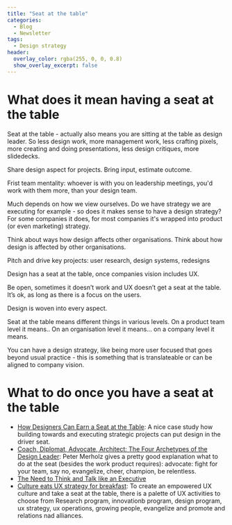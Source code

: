 ```yaml
---
title: "Seat at the table"
categories:
  - Blog
  - Newsletter
tags:
  - Design strategy
header:
  overlay_color: rgba(255, 0, 0, 0.8)
  show_overlay_excerpt: false
---
```


# What does it mean having a seat at the table

Seat at the table - actually also means you are sitting at the table as design leader. So less design work, more management work, less crafting pixels, more creating and doing presentations, less design critiques, more slidedecks.

Share design aspect for projects. Bring input, estimate outcome.

Frist team mentality: whoever is with you on leadership meetings, you'd work with them more, than your design team.

Much depends on how we view ourselves. Do we have strategy we are executing for example - so does it makes sense to have a design strategy? For some companies it does, for most companies it's wrapped into product (or even marketing) strategy.

Think about ways how design affects other organisations. Think about how design is affected by other organisations.

Pitch and drive key projects: user research, design systems, redesigns

Design has a seat at the table, once companies vision includes UX.

Be open, sometimes it doesn’t work and UX doesn’t get a seat at the table. It’s ok, as long as there is a focus on the users.

Design is woven into every aspect.

Seat at the table means different things in various levels. On a product team level it means.. On an organisation level it means... on a company level it means.

You can have a design strategy, like being more user focused that goes beyond usual practice - this is something that is translateable or can be aligned to company vision.

# What to do once you have a seat at the table

- [How Designers Can Earn a Seat at the Table](https://review.firstround.com/How-Designers-Can-Earn-a-Seat-at-the-Table-2): A nice case study how building towards and executing strategic projects can put design in the driver seat.
- [Coach, Diplomat, Advocate, Architect: The Four Archetypes of the Design Leader](https://www.youtube.com/watch?v=NJCUti7XSD8): Peter Merholz gives a pretty good explanation what to do at the seat (besides the work product requires): advocate: fight for your team, say no, evangelize, cheer, champion, be relentless.
- [The Need to Think and Talk like an Executive](https://jmspool.medium.com/the-need-to-think-and-talk-like-an-executive-5c6b121e9315)
- [Culture eats UX strategy for breakfast](https://medium.com/on-experience/culture-eats-ux-strategy-for-breakfast-2a805d47097e): To create an empowered UX culture and take a seat at the table, there is a palette of UX activities to choose from Research program, innovationb program, design program, ux strategy, ux operations, growing people, evangelize and promote and relations nad alliances.
